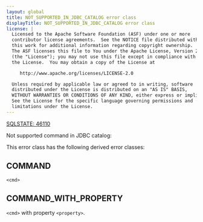 ```yaml
---
layout: global
title: NOT_SUPPORTED_IN_JDBC_CATALOG error class
displayTitle: NOT_SUPPORTED_IN_JDBC_CATALOG error class
license: |
  Licensed to the Apache Software Foundation (ASF) under one or more
  contributor license agreements.  See the NOTICE file distributed with
  this work for additional information regarding copyright ownership.
  The ASF licenses this file to You under the Apache License, Version 2.0
  (the "License"); you may not use this file except in compliance with
  the License.  You may obtain a copy of the License at

     http://www.apache.org/licenses/LICENSE-2.0

  Unless required by applicable law or agreed to in writing, software
  distributed under the License is distributed on an "AS IS" BASIS,
  WITHOUT WARRANTIES OR CONDITIONS OF ANY KIND, either express or implied.
  See the License for the specific language governing permissions and
  limitations under the License.
---
```


[SQLSTATE: 46110](sql-error-conditions-sqlstates.html#class-46-java-ddl-1)

Not supported command in JDBC catalog:

This error class has the following derived error classes:

## COMMAND

`<cmd>`

## COMMAND_WITH_PROPERTY

`<cmd>` with property `<property>`.


